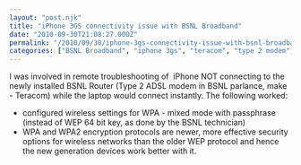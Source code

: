 ```yaml
---
layout: "post.njk"
title: "iPhone 3GS connectivity issue with BSNL Broadband"
date: "2010-09-30T21:08:27.000Z"
permalink: "/2010/09/30/iphone-3gs-connectivity-issue-with-bsnl-broadband/"
categories: ["BSNL Broadband", "iphone 3gs", "teracom", "type 2 modem", "Wi-Fi", "WPA"]
---
```


I was involved in remote troubleshooting of  iPhone NOT connecting to the newly installed BSNL Router (Type 2 ADSL modem in BSNL parlance, make - Teracom) while the laptop would connect instantly. The following worked:
<ul>
	<li>configured wireless settings for WPA - mixed mode with passphrase (instead of WEP 64 bit key, as done by the BSNL technician)</li>
	<li>WPA and WPA2 encryption protocols are newer, more effective security options for wireless networks than the older WEP protocol and hence the new generation devices work better with it.</li>
</ul>

